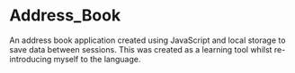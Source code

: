 # Address_Book

An address book application created using JavaScript and local storage to save data between sessions. This was created as a learning tool whilst re-introducing myself to the language.

